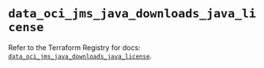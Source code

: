 # `data_oci_jms_java_downloads_java_license`

Refer to the Terraform Registry for docs: [`data_oci_jms_java_downloads_java_license`](https://registry.terraform.io/providers/oracle/oci/7.19.0/docs/data-sources/jms_java_downloads_java_license).
